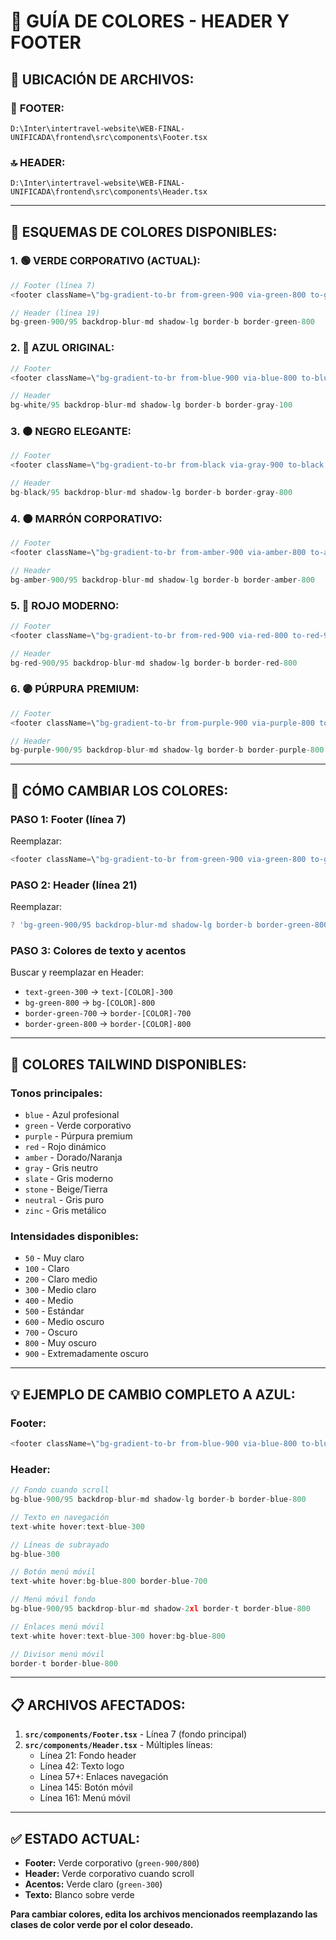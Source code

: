 # 🎨 GUÍA DE COLORES - HEADER Y FOOTER

## 📍 **UBICACIÓN DE ARCHIVOS:**

### 🦶 **FOOTER:** 
`D:\Inter\intertravel-website\WEB-FINAL-UNIFICADA\frontend\src\components\Footer.tsx`

### 🔝 **HEADER:** 
`D:\Inter\intertravel-website\WEB-FINAL-UNIFICADA\frontend\src\components\Header.tsx`

---

## 🎨 **ESQUEMAS DE COLORES DISPONIBLES:**

### **1. 🟢 VERDE CORPORATIVO (ACTUAL):**
```typescript
// Footer (línea 7)
<footer className=\"bg-gradient-to-br from-green-900 via-green-800 to-green-900 text-white relative overflow-hidden\">

// Header (línea 19)
bg-green-900/95 backdrop-blur-md shadow-lg border-b border-green-800
```

### **2. 🔵 AZUL ORIGINAL:**
```typescript
// Footer
<footer className=\"bg-gradient-to-br from-blue-900 via-blue-800 to-blue-900 text-white relative overflow-hidden\">

// Header
bg-white/95 backdrop-blur-md shadow-lg border-b border-gray-100
```

### **3. ⚫ NEGRO ELEGANTE:**
```typescript
// Footer
<footer className=\"bg-gradient-to-br from-black via-gray-900 to-black text-white relative overflow-hidden\">

// Header
bg-black/95 backdrop-blur-md shadow-lg border-b border-gray-800
```

### **4. 🟤 MARRÓN CORPORATIVO:**
```typescript
// Footer
<footer className=\"bg-gradient-to-br from-amber-900 via-amber-800 to-amber-900 text-white relative overflow-hidden\">

// Header
bg-amber-900/95 backdrop-blur-md shadow-lg border-b border-amber-800
```

### **5. 🔴 ROJO MODERNO:**
```typescript
// Footer
<footer className=\"bg-gradient-to-br from-red-900 via-red-800 to-red-900 text-white relative overflow-hidden\">

// Header
bg-red-900/95 backdrop-blur-md shadow-lg border-b border-red-800
```

### **6. 🟣 PÚRPURA PREMIUM:**
```typescript
// Footer
<footer className=\"bg-gradient-to-br from-purple-900 via-purple-800 to-purple-900 text-white relative overflow-hidden\">

// Header
bg-purple-900/95 backdrop-blur-md shadow-lg border-b border-purple-800
```

---

## 🔧 **CÓMO CAMBIAR LOS COLORES:**

### **PASO 1: Footer (línea 7)**
Reemplazar:
```typescript
<footer className=\"bg-gradient-to-br from-green-900 via-green-800 to-green-900 text-white relative overflow-hidden\">
```

### **PASO 2: Header (línea 21)**
Reemplazar:
```typescript
? 'bg-green-900/95 backdrop-blur-md shadow-lg border-b border-green-800'
```

### **PASO 3: Colores de texto y acentos**
Buscar y reemplazar en Header:
- `text-green-300` → `text-[COLOR]-300`
- `bg-green-800` → `bg-[COLOR]-800`
- `border-green-700` → `border-[COLOR]-700`
- `border-green-800` → `border-[COLOR]-800`

---

## 🎯 **COLORES TAILWIND DISPONIBLES:**

### **Tonos principales:**
- `blue` - Azul profesional
- `green` - Verde corporativo
- `purple` - Púrpura premium
- `red` - Rojo dinámico
- `amber` - Dorado/Naranja
- `gray` - Gris neutro
- `slate` - Gris moderno
- `stone` - Beige/Tierra
- `neutral` - Gris puro
- `zinc` - Gris metálico

### **Intensidades disponibles:**
- `50` - Muy claro
- `100` - Claro
- `200` - Claro medio
- `300` - Medio claro
- `400` - Medio
- `500` - Estándar
- `600` - Medio oscuro
- `700` - Oscuro
- `800` - Muy oscuro
- `900` - Extremadamente oscuro

---

## 💡 **EJEMPLO DE CAMBIO COMPLETO A AZUL:**

### **Footer:**
```typescript
<footer className=\"bg-gradient-to-br from-blue-900 via-blue-800 to-blue-900 text-white relative overflow-hidden\">
```

### **Header:**
```typescript
// Fondo cuando scroll
bg-blue-900/95 backdrop-blur-md shadow-lg border-b border-blue-800

// Texto en navegación
text-white hover:text-blue-300

// Líneas de subrayado
bg-blue-300

// Botón menú móvil
text-white hover:bg-blue-800 border-blue-700

// Menú móvil fondo
bg-blue-900/95 backdrop-blur-md shadow-2xl border-t border-blue-800

// Enlaces menú móvil
text-white hover:text-blue-300 hover:bg-blue-800

// Divisor menú móvil
border-t border-blue-800
```

---

## 📋 **ARCHIVOS AFECTADOS:**

1. **`src/components/Footer.tsx`** - Línea 7 (fondo principal)
2. **`src/components/Header.tsx`** - Múltiples líneas:
   - Línea 21: Fondo header
   - Línea 42: Texto logo
   - Línea 57+: Enlaces navegación
   - Línea 145: Botón móvil
   - Línea 161: Menú móvil

---

## ✅ **ESTADO ACTUAL:**
- **Footer:** Verde corporativo (`green-900/800`)
- **Header:** Verde corporativo cuando scroll
- **Acentos:** Verde claro (`green-300`)
- **Texto:** Blanco sobre verde

**Para cambiar colores, edita los archivos mencionados reemplazando las clases de color verde por el color deseado.**
